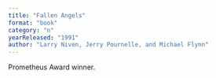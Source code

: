 ```yaml
---
title: "Fallen Angels"
format: "book"
category: "n"
yearReleased: "1991"
author: "Larry Niven, Jerry Pournelle, and Michael Flynn"
---
```

Prometheus Award winner.